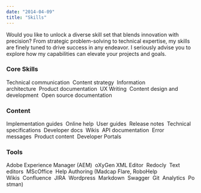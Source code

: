 ```yaml
---
date: "2014-04-09"
title: "Skills"
---
```

Would you like to unlock a diverse skill set that blends innovation with precision? From strategic problem-solving to technical expertise, my skills are finely tuned to drive success in any endeavor. I seriously advise you to explore how my capabilities can elevate your projects and goals.

### Core Skills
Technical communication  Content strategy  Information architecture  Product documentation  UX Writing  Content design and development  Open source documentation

### Content
Implementation guides  Online help  User guides  Release notes  Technical specifications  Developer docs  Wikis  API documentation  Error messages  Product content  Developer Portals

### Tools
Adobe Experience Manager (AEM)  oXyGen XML Editor  Redocly  Text editors  MScOffice  Help Authoring (Madcap Flare, RoboHelp Wikis  Confluence  JIRA  Wordpress  Markdown  Swagger  Git  Analytics  Postman)


